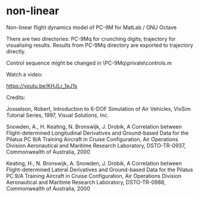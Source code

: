 # non-linear
Non-linear flight dynamics model of PC-9M for MatLab / GNU Octave

There are two directories: PC-9Mq for crunching digits; trajectory for visualising results. Results from PC-9Mq directory are exported to trajectory directly.

Control sequence might be changed in \PC-9Mq\private\controls.m

Watch a video:

https://youtu.be/KHJLr_1eJ1s

Credits:

Josselson, Robert, Introduction to 6-DOF Simulation of Air Vehicles, VisSim Tutorial Series, 1997, Visual Solutions, Inc.

Snowden, A., H. Keating, N. Bronswijk, J. Drobik, A Correlation between Flight-determined Longitudinal Derivatives and Ground-based Data for the Pilatus PC 9/A Training Aircraft in Cruise Configuration, Air Operations Division Aeronautical and Maritime Research Laboratory, DSTO-TR-0937, Commonwealth of Australia, 2000

Keating, H., N. Bronswijk, A. Snowden, J. Drobik, A Correlation between Flight-determined Lateral Derivatives and Ground-based Data for the Pilatus PC 9/A Training Aircraft in Cruise Configuration, Air Operations Division Aeronautical and Maritime Research Laboratory, DSTO-TR-0988, Commonwealth of Australia, 2000

